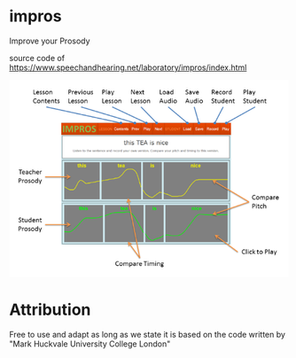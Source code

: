 # impros
Improve your Prosody

source code of https://www.speechandhearing.net/laboratory/impros/index.html

![help.png](source/help.png)

# Attribution
Free to use and adapt as long as we state it is based on the code written by "Mark Huckvale University College London"
